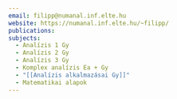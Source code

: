 ```yaml
---
email: filipp@numanal.inf.elte.hu
website: https://numanal.inf.elte.hu/~filipp/
publications: 
subjects:
  - Analízis 1 Gy
  - Analízis 2 Gy
  - Analízis 3 Gy
  - Komplex analízis Ea + Gy
  - "[[Analízis alkalmazásai Gy]]"
  - Matematikai alapok
---
```

